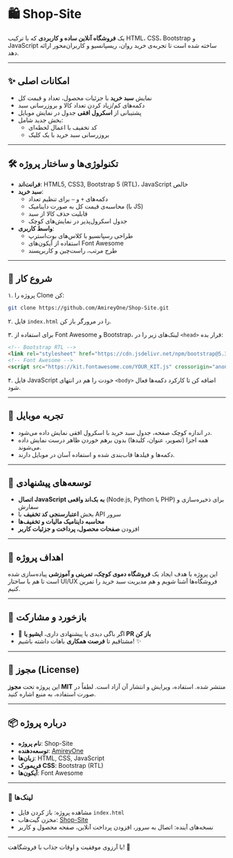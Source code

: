 # 🛍️ Shop-Site

یک **فروشگاه آنلاین ساده و کاربردی** که با ترکیب HTML، CSS، Bootstrap و JavaScript ساخته شده است تا تجربه‌ی خرید روان، ریسپانسیو و کاربران‌محور ارائه دهد.

---

## ✨ امکانات اصلی

- نمایش **سبد خرید** با جزئیات محصول، تعداد و قیمت کل  
- دکمه‌های کم/زیاد کردن تعداد کالا و بروزرسانی سبد  
- پشتیبانی از **اسکرول افقی** جدول در نمایش موبایل  
- بخش جدید شامل:
  - کد تخفیف با اعمال لحظه‌ای
  - بروزرسانی سبد خرید با یک کلیک

---

## 🛠️ تکنولوژی‌ها و ساختار پروژه

- **فرانت‌اند**: HTML5, CSS3, Bootstrap 5 (RTL)، JavaScript خالص  
- **سبد خرید**:
  - دکمه‌های `+` و `–` برای تنظیم تعداد
  - محاسبه‌ی قیمت کل به صورت داینامیک (با JS)
  - قابلیت حذف کالا از سبد
  - جدول اسکرول‌پذیر در نمایش‌های کوچک
- **واسط کاربری**:
  - طراحی رسپانسیو با کلاس‌های بوت‌استرپ
  - استفاده از آیکون‌های Font Awesome
  - طرح مرتب، راست‌چین و کاربرپسند

---

## 🧩 شروع کار

۱. پروژه را Clone کن:

```bash
git clone https://github.com/AmireyOne/Shop-Site.git
```

۲. فایل `index.html` را در مرورگر باز کن.

۳. برای استفاده از Font Awesome و Bootstrap، لینک‌های زیر را در `<head>` قرار بده:

```html
<!-- Bootstrap RTL -->
<link rel="stylesheet" href="https://cdn.jsdelivr.net/npm/bootstrap@5.3.0/dist/css/bootstrap.rtl.min.css">
<!-- Font Awesome -->
<script src="https://kit.fontawesome.com/YOUR_KIT.js" crossorigin="anonymous"></script>
```

۴. فایل JavaScript خودت را هم در انتهای `<body>` اضافه کن تا کارکرد دکمه‌ها فعال شود.

---

## 📱 تجربه موبایل

- در اندازه کوچک صفحه، جدول سبد خرید با اسکرول افقی نمایش داده می‌شود.
- همه اجزا (تصویر، عنوان، کلیدها) بدون برهم خوردن ظاهر درست نمایش داده می‌شوند.
- دکمه‌ها و فیلدها قاب‌بندی شده و استفاده آسان در موبایل دارند.

---

## 🚀 توسعه‌های پیشنهادی

- **اتصال JavaScript به بک‌اند واقعی** (Node.js, Python یا PHP) برای ذخیره‌سازی و سفارش  
- بخش **اعتبارسنجی کد تخفیف** با API سرور  
- **محاسبه داینامیک مالیات و تخفیف‌ها**  
- افزودن **صفحات محصول، پرداخت و جزئیات کاربر**

---

## 🎯 اهداف پروژه

این پروژه با هدف ایجاد یک **فروشگاه دموی کوچک، تمرینی و آموزشی** پیاده‌سازی شده است تا هم با ساختار UI/UX فروشگاه‌ها آشنا شویم و هم مدیریت سبد خرید را تمرین کنیم.

---

## 💬 بازخورد و مشارکت

- 🐞 اگر باگی دیدی یا پیشنهادی داری، **ایشیو یا PR باز کن**  
- مشتاقیم تا **فرصت همکاری** باهات داشته باشیم! ✨

---

## 📄 مجوز (License)

این پروژه تحت **مجوز MIT** منتشر شده. استفاده، ویرایش و انتشار آن آزاد است. لطفاً در صورت استفاده، به منبع اشاره کنید.

---

## 📦 درباره پروژه

- **نام پروژه**: Shop-Site  
- **توسعه‌دهنده**: [AmireyOne](https://github.com/AmireyOne)  
- **زبان‌ها**: HTML, CSS, JavaScript  
- **فریمورک CSS**: Bootstrap (RTL)  
- **آیکون‌ها**: Font Awesome

---

### 🔗 لینک‌ها

- مشاهده پروژه: باز کردن فایل `index.html`  
- مخزن گیت‌هاب: [Shop-Site](https://github.com/AmireyOne/Shop-Site)  
- نسخه‌های آینده: اتصال به سرور، افزودن پرداخت آنلاین، صفحه محصول و کاربر

---

با آرزوی موفقیت و اوقات جذاب با فروشگاهت! 💙
